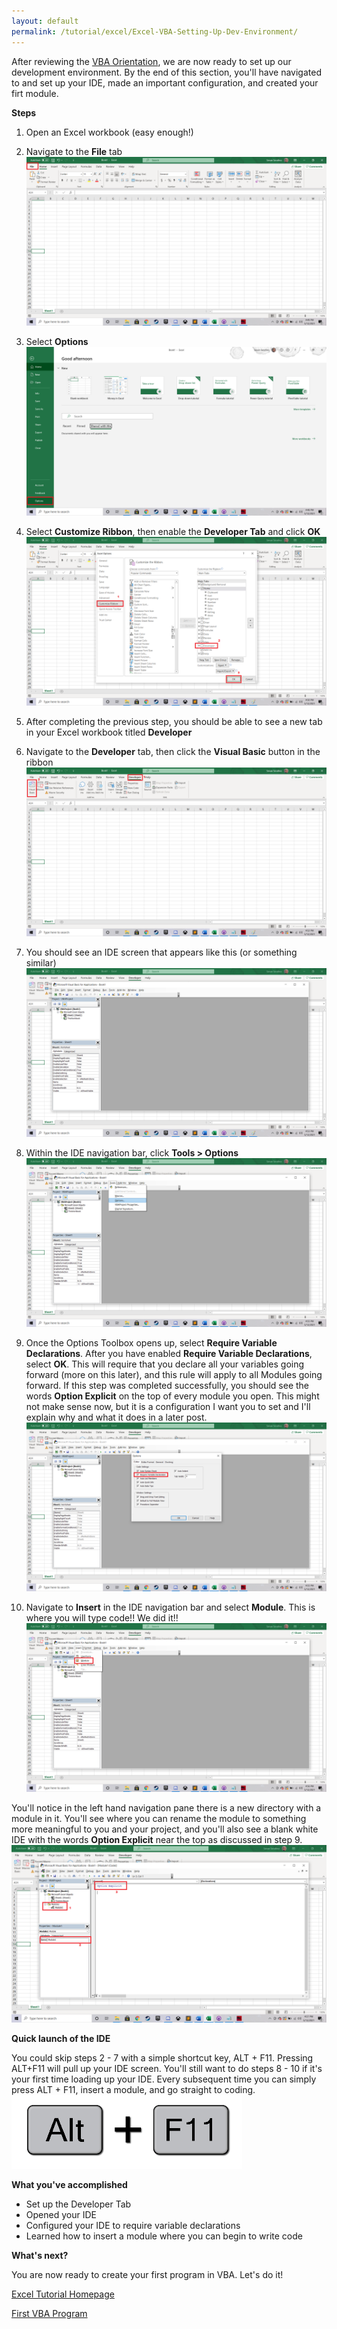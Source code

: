 ```yaml
---
layout: default
permalink: /tutorial/excel/Excel-VBA-Setting-Up-Dev-Environment/
---
```


After reviewing the [VBA Orientation](https://vbastilllives.github.io/tutorial/excel/Excel-VBA-GettingStarted/), we are now ready to set up our development environment.  By the end of this section, you'll have navigated to and set up your IDE, made an important configuration, and created your firt module. 

**Steps**

1. Open an Excel workbook (easy enough!)

2. Navigate to the **File** tab
![Navigate to File](/assets/images/1e_click_file_getting_started.png)

3. Select **Options**
![Select Options](/assets/images/2e_click_options_getting_started.png)

4. Select **Customize Ribbon**, then enable the **Developer Tab** and click **OK**
![Developer Tab](/assets/images/3e_click_dev_tab_gettingstarted.png)

5.  After completing the previous step, you should be able to see a new tab in your Excel workbook titled **Developer**

6. Navigate to the **Developer** tab, then click the **Visual Basic** button in the ribbon
![Navigate to Visual Basic](/assets/images/4e_dev_tab_getting_started.png)

7. You should see an IDE screen that appears like this (or something similar)
![VBA IDE](/assets/images/5e_ide_getting_started.png)

8. Within the IDE navigation bar, click **Tools > Options** 
![Navigate to Options](/assets/images/6e_nav_options_getting_started.png)

9. Once the Options Toolbox opens up, select **Require Variable Declarations**.  After you have enabled **Require Variable Declarations**, select **OK**.  This will require that you declare all your variables going forward (more on this later), and this rule will apply to all Modules going forward. If this step was completed successfully, you should see the words **Option Explicit** on the top of every module you open.  This might not make sense now, but it is a configuration I want you to set and I'll explain why and what it does in a later post. 
![Require Variable Declarations](/assets/images/7e_var_declaration_getting_started.png)

10. Navigate to **Insert** in the IDE navigation bar and select **Module**.  This is where you will type code!! We did it!!
![VBA Module](/assets/images/8e_insert_module_getting_started.png)

You'll notice in the left hand navigation pane there is a new directory with a module in it.  You'll see where you can rename the module to something more meaningful to you and your project, and you'll also see a blank white IDE with the words **Option Explicit** near the top as discussed in step 9. 
![Module](/assets/images/9e_ide_loaded_getting_started.png)




**Quick launch of the IDE**

You could skip steps 2 - 7 with a simple shortcut key, ALT + F11.  Pressing ALT+F11 will pull up your IDE screen.  You'll still want to do steps 8 - 10 if it's your first time loading up your IDE.  Every subsequent time you can simply press ALT + F11, insert a module, and go straight to coding. 
![Alt + F11](/assets/images/altf11.png)

**What you've accomplished**
* Set up the Developer Tab
* Opened your IDE
* Configured your IDE to require variable declarations
* Learned how to insert a module where you can begin to write code

**What's next?**

You are now ready to create your first program in VBA.  Let's do it!

[Excel Tutorial Homepage](/Excel-VBA-Tutorial/)

[First VBA Program](/tutorial/excel/hello-world-excel-vba/)

